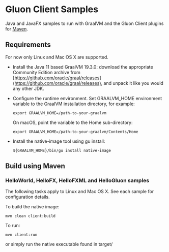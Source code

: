 # Gluon Client Samples

Java and JavaFX samples to run with GraalVM and the Gluon Client plugins for [Maven](https://github.com/gluonhq/client-maven-plugin/).

## Requirements

For now only Linux and Mac OS X are supported.

* Install the Java 11 based GraalVM 19.3.0: download the appropriate Community Edition archive from [https://github.com/oracle/graal/releases](https://github.com/oracle/graal/releases), and unpack it like you would any other JDK.

* Configure the runtime environment. Set GRAALVM_HOME environment variable to the GraalVM installation directory, for example:

    `export GRAALVM_HOME=/path-to-your-graalvm`

    On macOS, point the variable to the Home sub-directory:

    `export GRAALVM_HOME=/path-to-your-graalvm/Contents/Home`

* Install the native-image tool using gu install:

   `${GRAALVM_HOME}/bin/gu install native-image`   


## Build using Maven

### HelloWorld, HelloFX, HelloFXML and HelloGluon samples

The following tasks apply to Linux and Mac OS X. See each sample for configuration details.

To build the native image:

    mvn clean client:build

To run:

    mvn client:run

or simply run the native executable found in target/
